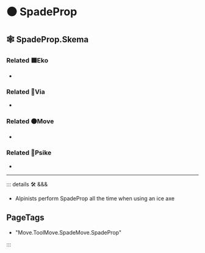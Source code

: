 # 🟠 <move>SpadeProp</move>

## 🕸 SpadeProp.Skema

### Related 🟩<eko>Eko</eko>

-

### Related 🔻<via>Via</via>

-

### Related 🟠<move>Move</move>

-

### Related 💜<psike>Psike</psike>

-

---

<!-- =================================================== -->
<!-- =================================================== -->
<!-- =================================================== -->
<!-- =================================================== -->
<!-- =================================================== -->
::: details 🛠 <dev>&&&</dev>

- Alpinists perform SpadeProp all the time when using an ice axe

<h2>PageTags</h2>

- "Move.ToolMove.SpadeMove.SpadeProp"

:::
